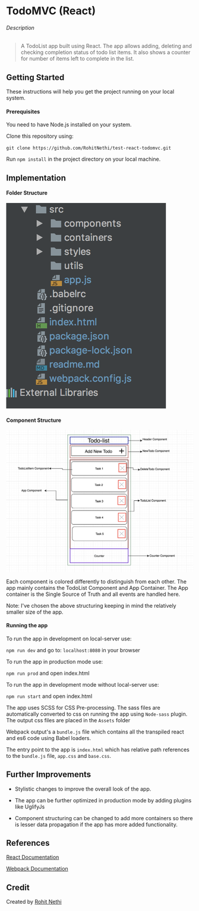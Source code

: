 
# TodoMVC (React)

###### Description
> A TodoList app built using React. The app allows adding, deleting and checking completion status of todo list items.
It also shows a counter for number of items left to complete in the list.

## Getting Started

These instructions will help you get the project running on your local system.

#### Prerequisites
You need to have Node.js installed on your system.

Clone this repository using:

`git clone https://github.com/RohitNethi/test-react-todomvc.git`

Run `npm install` in the project directory on your local machine.

## Implementation

#### Folder Structure
<img src="./images/folder-struct.png" alt="Folder strcuture"/>

#### Component Structure
<img src="./images/comp-struct.png" alt="Component strcuture"/>

Each component is colored differently to distinguish from each other. The app mainly contains the TodoList Component and App Container.
The App container is the Single Source of Truth and all events are handled here.

Note: I've chosen the above structuring keeping in mind the relatively smaller size of the app.


#### Running the app
To run the app in development on local-server use:

`npm run dev` and go to: `localhost:8080` in your browser

To run the app in production mode use: 

`npm run prod` and open index.html

To run the app in development mode without local-server use:

`npm run start` and open index.html


The app uses SCSS for CSS Pre-processing. The sass files are automatically converted
to css on running the app using `Node-sass` plugin. The output css files are placed in the `Assets` folder

Webpack output's a `bundle.js` file which contains all the transpiled react and es6 code using Babel loaders.

The entry point to the app is `index.html` which has relative path references to the `bundle.js` file, `app.css` and `base.css`.

## Further Improvements

* Stylistic changes to improve the overall look of the app.

* The app can be further optimized in production mode by adding plugins like UglifyJs

* Component structuring can be changed to add more containers so there is lesser data propagation if the app has more added functionality.

## References

[React Documentation](https://reactjs.org/docs)

[Webpack Documentation](https://webpack.js.org/concepts/)


## Credit
Created by [Rohit Nethi](https://github.com/RohitNethi)